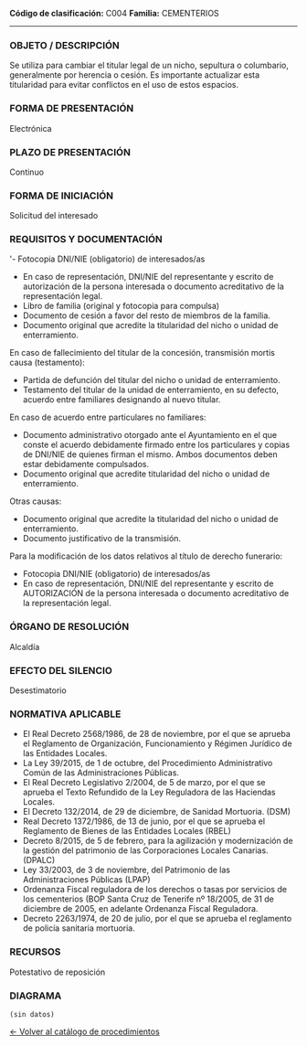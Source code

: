 
**Código de clasificación:** C004
**Familia:** CEMENTERIOS

---

### OBJETO / DESCRIPCIÓN

Se utiliza para cambiar el titular legal de un nicho, sepultura o columbario, generalmente por herencia o cesión. Es importante actualizar esta titularidad para evitar conflictos en el uso de estos espacios.

### FORMA DE PRESENTACIÓN

Electrónica

### PLAZO DE PRESENTACIÓN

Continuo

### FORMA DE INICIACIÓN

Solicitud del interesado

### REQUISITOS Y DOCUMENTACIÓN

'- Fotocopia DNI/NIE (obligatorio) de interesados/as
- En caso de representación, DNI/NIE del representante y escrito de autorización de la persona interesada o documento acreditativo de la representación legal.
- Libro de familia (original y fotocopia para compulsa)
- Documento de cesión a favor del resto de miembros de la familia.
- Documento original que acredite la titularidad del nicho o unidad de enterramiento.
 
En caso de fallecimiento del titular de la concesión, transmisión mortis causa (testamento):
- Partida de defunción del titular del nicho o unidad de enterramiento.
- Testamento del titular de la unidad de enterramiento, en su defecto, acuerdo entre familiares designando al nuevo titular.

En caso de acuerdo entre particulares no familiares:
- Documento administrativo otorgado ante el Ayuntamiento en el que conste el acuerdo debidamente firmado entre los particulares y copias de DNI/NIE de quienes firman el mismo. Ambos documentos deben estar debidamente compulsados.
- Documento original que acredite titularidad del nicho o unidad de enterramiento.

Otras causas:
- Documento original que acredite la titularidad del nicho o unidad de enterramiento.
- Documento justificativo de la transmisión.

Para la modificación de los datos relativos al título de derecho funerario:
- Fotocopia DNI/NIE (obligatorio) de interesados/as
- En caso de representación, DNI/NIE del representante y escrito de AUTORIZACIÓN de la persona interesada o documento acreditativo de la representación legal.

### ÓRGANO DE RESOLUCIÓN

Alcaldía

### EFECTO DEL SILENCIO

Desestimatorio

### NORMATIVA APLICABLE

- El Real Decreto 2568/1986, de 28 de noviembre, por el que se aprueba el Reglamento de Organización, Funcionamiento y Régimen Jurídico de las Entidades Locales.
- La Ley 39/2015, de 1 de octubre, del Procedimiento Administrativo Común de las Administraciones Públicas.
- El Real Decreto Legislativo 2/2004, de 5 de marzo, por el que se aprueba el Texto Refundido de la Ley Reguladora de las Haciendas Locales.
- El Decreto 132/2014, de 29 de diciembre, de Sanidad Mortuoria. (DSM)
- Real Decreto 1372/1986, de 13 de junio, por el que se aprueba el Reglamento de Bienes de las Entidades Locales (RBEL)
- Decreto 8/2015, de 5 de febrero, para la agilización y modernización de la gestión del patrimonio de las Corporaciones Locales Canarias. (DPALC)
- Ley 33/2003, de 3 de noviembre, del Patrimonio de las Administraciones Públicas (LPAP)
- Ordenanza Fiscal reguladora de los derechos o tasas por servicios de los cementerios (BOP Santa Cruz de Tenerife nº 18/2005, de 31 de diciembre de 2005, en adelante Ordenanza Fiscal Reguladora.
- Decreto 2263/1974, de 20 de julio, por el que se aprueba el reglamento de policía sanitaria mortuoria.

### RECURSOS

Potestativo de reposición

### DIAGRAMA

```mermaid
(sin datos)
```

[← Volver al catálogo de procedimientos](../buscador.md)